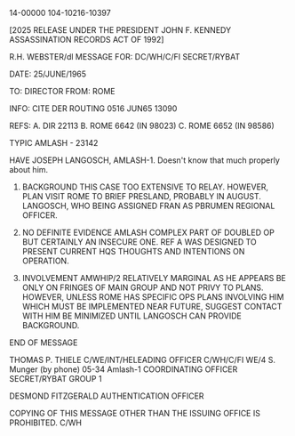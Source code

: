 14-00000
104-10216-10397

[2025 RELEASE UNDER THE PRESIDENT JOHN F. KENNEDY ASSASSINATION RECORDS ACT OF 1992]

R.H. WEBSTER/dl MESSAGE FOR:
DC/WH/C/FI SECRET/RYBAT

DATE: 25/JUNE/1965

TO: DIRECTOR FROM: ROME

INFO: CITE DER ROUTING 0516 JUN65 13090

REFS: A. DIR 22113
B. ROME 6642 (IN 98023)
C. ROME 6652 (IN 98586)

TYPIC AMLASH - 23142

HAVE JOSEPH LANGOSCH, AMLASH-1. Doesn't know that much properly about him.

1. BACKGROUND THIS CASE TOO EXTENSIVE TO RELAY. HOWEVER, PLAN VISIT ROME TO BRIEF PRESLAND, PROBABLY IN AUGUST. LANGOSCH, WHO BEING ASSIGNED FRAN AS PBRUMEN REGIONAL OFFICER.

2. NO DEFINITE EVIDENCE AMLASH COMPLEX PART OF DOUBLED OP BUT CERTAINLY AN INSECURE ONE. REF A WAS DESIGNED TO PRESENT CURRENT HQS THOUGHTS AND INTENTIONS ON OPERATION.

3. INVOLVEMENT AMWHIP/2 RELATIVELY MARGINAL AS HE APPEARS BE ONLY ON FRINGES OF MAIN GROUP AND NOT PRIVY TO PLANS. HOWEVER, UNLESS ROME HAS SPECIFIC OPS PLANS INVOLVING HIM WHICH MUST BE IMPLEMENTED NEAR FUTURE, SUGGEST CONTACT WITH HIM BE MINIMIZED UNTIL LANGOSCH CAN PROVIDE BACKGROUND.

END OF MESSAGE

THOMAS P. THIELE
C/WE/INT/HELEADING OFFICER
C/WH/C/FI
WE/4 S. Munger (by phone)
05-34
Amlash-1
COORDINATING OFFICER
SECRET/RYBAT
GROUP 1

DESMOND FITZGERALD
AUTHENTICATION OFFICER

COPYING OF THIS MESSAGE OTHER THAN THE ISSUING OFFICE IS PROHIBITED.
C/WH
